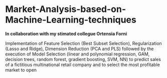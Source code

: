 # Market-Analysis-based-on-Machine-Learning-techniques
**In collaboration with my stimated collegue Ortensia Forni**

Implementation of Feature Selection (Best Subset Selection), Regularization (Lasso and Ridge), Dimension
Reduction (PCA and PLS) followed by the execution of Model Selection (linear and polynomial
regression, GAM, decision trees, random forest, gradient boosting, SVM, NN) to predict sales of a
fictitious multinational retail company and to select the most profitable market to open
